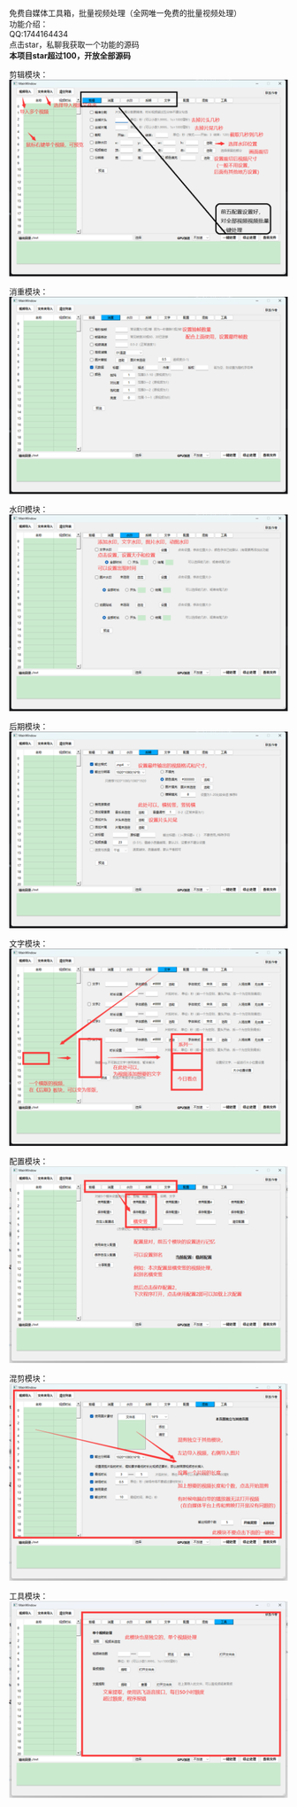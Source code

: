 免费自媒体工具箱，批量视频处理（全网唯一免费的批量视频处理）<br>
功能介绍：<br>
    QQ:1744164434<br>
    点击star，私聊我获取一个功能的源码<br>
    **本项目star超过100，开放全部源码** <br>

    
剪辑模块：
![jianji.png](data%2Freadme%2Fjianji.png)

消重模块：
![xiaochong.png](data%2Freadme%2Fxiaochong.png)

水印模块：
![shuiyin.png](data%2Freadme%2Fshuiyin.png)

后期模块：
![houqi.png](data%2Freadme%2Fhouqi.png)

文字模块：
![wenzi.png](data%2Freadme%2Fwenzi.png)


配置模块：
![peizhi.png](data%2Freadme%2Fpeizhi.png)

混剪模块：
![hunjian.png](data%2Freadme%2Fhunjian.png)

工具模块：
![gongju.png](data%2Freadme%2Fgongju.png)
